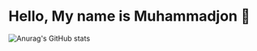 # Hello, My name is Muhammadjon 👋

![Anurag's GitHub stats](https://github-readme-stats.vercel.app/api?username=Muhammadjon-Olimov&show_icons=true)
